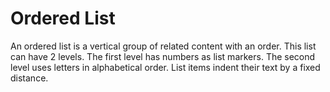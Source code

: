 # Ordered List

An ordered list is a vertical group of related content with an order.
This list can have 2 levels.
The first level has numbers as list markers.
The second level uses letters in alphabetical order.
List items indent their text by a fixed distance.

